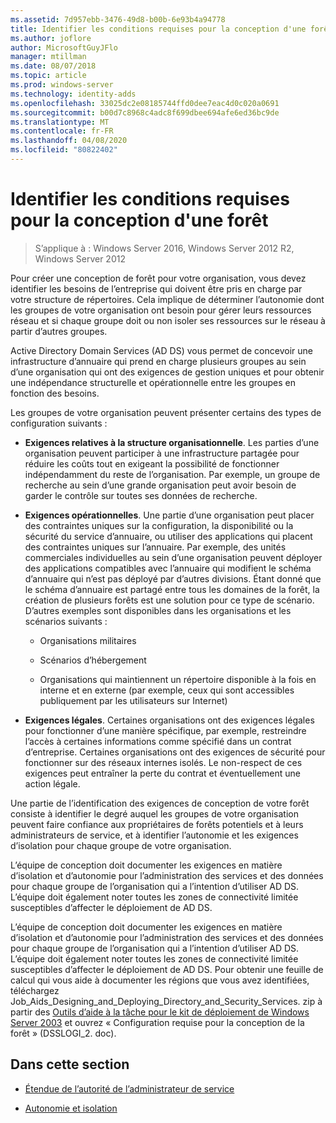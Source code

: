 ```yaml
---
ms.assetid: 7d957ebb-3476-49d8-b00b-6e93b4a94778
title: Identifier les conditions requises pour la conception d'une forêt
ms.author: joflore
author: MicrosoftGuyJFlo
manager: mtillman
ms.date: 08/07/2018
ms.topic: article
ms.prod: windows-server
ms.technology: identity-adds
ms.openlocfilehash: 33025dc2e08185744ffd0dee7eac4d0c020a0691
ms.sourcegitcommit: b00d7c8968c4adc8f699dbee694afe6ed36bc9de
ms.translationtype: MT
ms.contentlocale: fr-FR
ms.lasthandoff: 04/08/2020
ms.locfileid: "80822402"
---
```

# <a name="identifying-forest-design-requirements"></a>Identifier les conditions requises pour la conception d'une forêt

>S’applique à : Windows Server 2016, Windows Server 2012 R2, Windows Server 2012

Pour créer une conception de forêt pour votre organisation, vous devez identifier les besoins de l’entreprise qui doivent être pris en charge par votre structure de répertoires. Cela implique de déterminer l’autonomie dont les groupes de votre organisation ont besoin pour gérer leurs ressources réseau et si chaque groupe doit ou non isoler ses ressources sur le réseau à partir d’autres groupes.  
  
Active Directory Domain Services (AD DS) vous permet de concevoir une infrastructure d’annuaire qui prend en charge plusieurs groupes au sein d’une organisation qui ont des exigences de gestion uniques et pour obtenir une indépendance structurelle et opérationnelle entre les groupes en fonction des besoins.  
  
Les groupes de votre organisation peuvent présenter certains des types de configuration suivants :  
  
-   **Exigences relatives à la structure organisationnelle**. Les parties d’une organisation peuvent participer à une infrastructure partagée pour réduire les coûts tout en exigeant la possibilité de fonctionner indépendamment du reste de l’organisation. Par exemple, un groupe de recherche au sein d’une grande organisation peut avoir besoin de garder le contrôle sur toutes ses données de recherche.  
  
-   **Exigences opérationnelles**. Une partie d’une organisation peut placer des contraintes uniques sur la configuration, la disponibilité ou la sécurité du service d’annuaire, ou utiliser des applications qui placent des contraintes uniques sur l’annuaire. Par exemple, des unités commerciales individuelles au sein d’une organisation peuvent déployer des applications compatibles avec l’annuaire qui modifient le schéma d’annuaire qui n’est pas déployé par d’autres divisions. Étant donné que le schéma d’annuaire est partagé entre tous les domaines de la forêt, la création de plusieurs forêts est une solution pour ce type de scénario. D’autres exemples sont disponibles dans les organisations et les scénarios suivants :  
  
    -   Organisations militaires  
  
    -   Scénarios d’hébergement  
  
    -   Organisations qui maintiennent un répertoire disponible à la fois en interne et en externe (par exemple, ceux qui sont accessibles publiquement par les utilisateurs sur Internet)  
  
-   **Exigences légales**. Certaines organisations ont des exigences légales pour fonctionner d’une manière spécifique, par exemple, restreindre l’accès à certaines informations comme spécifié dans un contrat d’entreprise. Certaines organisations ont des exigences de sécurité pour fonctionner sur des réseaux internes isolés. Le non-respect de ces exigences peut entraîner la perte du contrat et éventuellement une action légale.  
  
Une partie de l’identification des exigences de conception de votre forêt consiste à identifier le degré auquel les groupes de votre organisation peuvent faire confiance aux propriétaires de forêts potentiels et à leurs administrateurs de service, et à identifier l’autonomie et les exigences d’isolation pour chaque groupe de votre organisation.  
  
L’équipe de conception doit documenter les exigences en matière d’isolation et d’autonomie pour l’administration des services et des données pour chaque groupe de l’organisation qui a l’intention d’utiliser AD DS. L’équipe doit également noter toutes les zones de connectivité limitée susceptibles d’affecter le déploiement de AD DS.  
  
L’équipe de conception doit documenter les exigences en matière d’isolation et d’autonomie pour l’administration des services et des données pour chaque groupe de l’organisation qui a l’intention d’utiliser AD DS. L’équipe doit également noter toutes les zones de connectivité limitée susceptibles d’affecter le déploiement de AD DS. Pour obtenir une feuille de calcul qui vous aide à documenter les régions que vous avez identifiées, téléchargez Job_Aids_Designing_and_Deploying_Directory_and_Security_Services. zip à partir des [Outils d’aide à la tâche pour le kit de déploiement de Windows Server 2003](https://go.microsoft.com/fwlink/?LinkID=102558) et ouvrez « Configuration requise pour la conception de la forêt » (DSSLOGI_2. doc).  
  
## <a name="in-this-section"></a>Dans cette section  
  
-   [Étendue de l’autorité de l’administrateur de service](../../ad-ds/plan/Service-Administrator-Scope-of-Authority.md)  
  
-   [Autonomie et isolation](../../ad-ds/plan/Autonomy-vs.-Isolation.md)  
